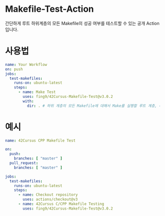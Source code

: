 # Makefile-Test-Action
간단하게 루트 하위계층의 모든 Makefile의 성공 여부를 테스트할 수 있는 공개 Action 입니다.

# 사용법
```yml
name: Your Workflow
on: push
jobs:
  test-makefiles:
    runs-on: ubuntu-latest
    steps:
      - name: Make Test
        uses: fing9/42Cursus-Makefile-Test@v3.0.2
        with:
          dir: . # 하위 계층의 모든 Makefile에 대해서 Make를 실행할 루트 계층, 따로 지정하지 않을 시 .(루트 디렉토리)로 지정됨
```


# 예시
```yml
name: 42Cursus CPP Makefile Test

on:
  push:
    branches: [ "master" ]
  pull_request:
    branches: [ "master" ]

jobs:
  test-makefiles:
    runs-on: ubuntu-latest
    steps:
      - name: Checkout repository
        uses: actions/checkout@v3
      - name: 42Cursus C/CPP Makefile Testing
        uses: fing9/42Cursus-Makefile-Test@v3.0.2
```
